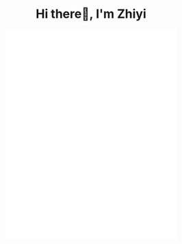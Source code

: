 <h1 align="center">Hi there👋, I'm Zhiyi</h1>

<!--
**zhiyi-zoe/zhiyi-zoe** is a ✨ _special_ ✨ repository because its `README.md` (this file) appears on your GitHub profile.

Here are some ideas to get you started:

- 🔭 I’m currently working on ...
- 🌱 I’m currently learning ...
- 👯 I’m looking to collaborate on ...
- 🤔 I’m looking for help with ...
- 💬 Ask me about ...
- 📫 How to reach me: ...
- 😄 Pronouns: ...
- ⚡ Fun fact: ...
-->

<p align="center">
  <a href="#">
  <img src="/github-metrics.svg" alt="Metrics" width="400"/>
  </a>
</p>
